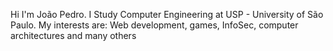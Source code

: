 Hi I'm João Pedro. 
I Study Computer Engineering at USP - University of São Paulo.
My interests are: Web development, games, InfoSec, computer architectures and many others

<!---
JoaoHardline/JoaoHardline is a ✨ special ✨ repository because its `README.md` (this file) appears on your GitHub profile.
You can click the Preview link to take a look at your changes.
--->
